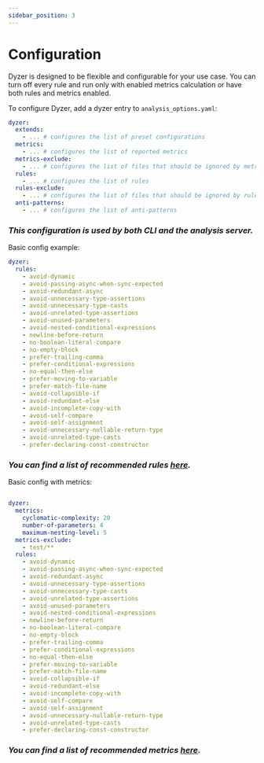 ```yaml
---
sidebar_position: 3
---
```

# Configuration

Dyzer is designed to be flexible and configurable for your use case. You can turn off every rule and run only with enabled metrics calculation or have both rules and metrics enabled.

To configure Dyzer, add a dyzer entry to `analysis_options.yaml`:

```analysis_options.yaml
dyzer:
  extends:
    - ... # configures the list of preset configurations
  metrics:
    - ... # configures the list of reported metrics
  metrics-exclude:
    - ... # configures the list of files that should be ignored by metrics
  rules:
    - ... # configures the list of rules
  rules-exclude:
    - ... # configures the list of files that should be ignored by rules
  anti-patterns:
    - ... # configures the list of anti-patterns
```


### _This configuration is used by both CLI and the analysis server._

Basic config example:

```analysis_options.yaml
dyzer:
  rules:
    - avoid-dynamic
    - avoid-passing-async-when-sync-expected
    - avoid-redundant-async
    - avoid-unnecessary-type-assertions
    - avoid-unnecessary-type-casts
    - avoid-unrelated-type-assertions
    - avoid-unused-parameters
    - avoid-nested-conditional-expressions
    - newline-before-return
    - no-boolean-literal-compare
    - no-empty-block
    - prefer-trailing-comma
    - prefer-conditional-expressions
    - no-equal-then-else
    - prefer-moving-to-variable
    - prefer-match-file-name
    - avoid-collapsible-if
    - avoid-redundant-else
    - avoid-incomplete-copy-with
    - avoid-self-compare
    - avoid-self-assignment
    - avoid-unnecessary-nullable-return-type
    - avoid-unrelated-type-casts
    - prefer-declaring-const-constructor
```


### _You can find a list of recommended rules [here](/docs/configuration/presets)._ 

Basic config with metrics:
```analysis_options.yaml

dyzer:
  metrics:
    cyclomatic-complexity: 20
    number-of-parameters: 4
    maximum-nesting-level: 5
  metrics-exclude:
    - test/**
  rules:
    - avoid-dynamic
    - avoid-passing-async-when-sync-expected
    - avoid-redundant-async
    - avoid-unnecessary-type-assertions
    - avoid-unnecessary-type-casts
    - avoid-unrelated-type-assertions
    - avoid-unused-parameters
    - avoid-nested-conditional-expressions
    - newline-before-return
    - no-boolean-literal-compare
    - no-empty-block
    - prefer-trailing-comma
    - prefer-conditional-expressions
    - no-equal-then-else
    - prefer-moving-to-variable
    - prefer-match-file-name
    - avoid-collapsible-if
    - avoid-redundant-else
    - avoid-incomplete-copy-with
    - avoid-self-compare
    - avoid-self-assignment
    - avoid-unnecessary-nullable-return-type
    - avoid-unrelated-type-casts
    - prefer-declaring-const-constructor
```

### _You can find a list of recommended metrics [here](/docs/configuration/presets)._ 